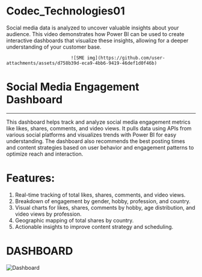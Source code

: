 # Codec_Technologies01
Social media data is analyzed to uncover valuable insights about your audience. This video demonstrates how Power BI can be used to create interactive dashboards that visualize these insights, allowing for a deeper understanding of your customer base.






                            ![SME img](https://github.com/user-attachments/assets/d758b39d-eca9-4bb6-9419-46def1d0f46b)









# Social Media Engagement Dashboard
---------------------------------
This dashboard helps track and analyze social media engagement metrics like likes, shares, comments, and video views. It pulls data using APIs from various social platforms and visualizes trends with Power BI for easy understanding. The dashboard also recommends the best posting times and content strategies based on user behavior and engagement patterns to optimize reach and interaction.

# Features:
1. Real-time tracking of total likes, shares, comments, and video views.
2. Breakdown of engagement by gender, hobby, profession, and country.
3. Visual charts for likes, shares, comments by hobby, age distribution, and video views by profession.
4. Geographic mapping of total shares by country.
5. Actionable insights to improve content strategy and scheduling.


# DASHBOARD

![Dashboard](https://github.com/user-attachments/assets/457ba732-e777-47f7-8bdf-a7cb61199d74)

